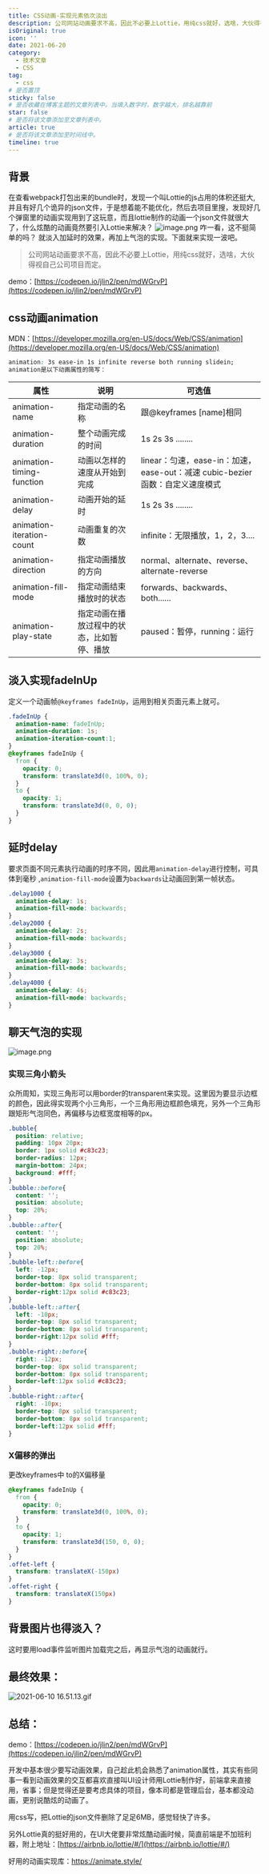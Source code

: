 ```yaml
---
title: CSS动画-实现元素依次淡出
description: 公司网站动画要求不高，因此不必要上Lottie，用纯css就好，选啥，大伙得视自己公司项目而定
isOriginal: true
icon: ''
date: 2021-06-20
category:
  - 技术文章
  - CSS
tag:
  - css
# 是否置顶
sticky: false
# 是否收藏在博客主题的文章列表中。当填入数字时，数字越大，排名越靠前
star: false
# 是否将该文章添加至文章列表中。
article: true
# 是否将该文章添加至时间线中。
timeline: true
---
```

<CountView></CountView>


## 背景

在查看webpack打包出来的bundle时，发现一个叫Lottie的js占用的体积还挺大,并且有好几个诡异的json文件，于是想着能不能优化，然后去项目里搜，发现好几个弹窗里的动画实现用到了这玩意，而且lottie制作的动画一个json文件就很大了，什么炫酷的动画竟然要引入Lottie来解决？ 
![image.png](https://p3-juejin.byteimg.com/tos-cn-i-k3u1fbpfcp/2c9470ff925a41da8a596ecab1138f15~tplv-k3u1fbpfcp-zoom-1.image)
咋一看，这不挺简单的吗？ 就淡入加延时的效果，再加上气泡的实现。下面就来实现一波吧。

>  公司网站动画要求不高，因此不必要上Lottie，用纯css就好，选啥，大伙得视自己公司项目而定。

demo：[https://codepen.io/jlin2/pen/mdWGrvP](https://codepen.io/jlin2/pen/mdWGrvP)

## css动画animation

MDN：[https://developer.mozilla.org/en-US/docs/Web/CSS/animation](https://developer.mozilla.org/en-US/docs/Web/CSS/animation)

```css
animation: 3s ease-in 1s infinite reverse both running slidein;
animation是以下动画属性的简写：
```

| 属性               | 说明               | 可选值                  |
| ------------------ | ------------------ | ----------------------- |
| animation-name     | 指定动画的名称     | 跟@keyframes [name]相同 |
| animation-duration | 整个动画完成的时间 | 1s 2s 3s ........       |
| animation-timing-function | 动画以怎样的速度从开始到完成 | linear：匀速，ease-in：加速，ease-out：减速 cubic-bezier函数：自定义速度模式 |
| animation-delay | 动画开始的延时 | 1s 2s 3s ........ |
| animation-iteration-count | 动画重复的次数 | infinite：无限播放，1，2，3.... |
| animation-direction | 指定动画播放的方向 | normal、alternate、reverse、alternate-reverse |
| animation-fill-mode | 指定动画结束播放时的状态 | forwards、backwards、both...... |
| animation-play-state | 指定动画在播放过程中的状态，比如暂停、播放 | paused：暂停，running：运行 |

## 淡入实现fadeInUp

定义一个动画帧`@keyframes fadeInUp`，运用到相关页面元素上就可。

```css
.fadeInUp {
  animation-name: fadeInUp;
  animation-duration: 1s;
  animation-iteration-count:1;
}
@keyframes fadeInUp {
  from {
    opacity: 0;
    transform: translate3d(0, 100%, 0);
  }
  to {
    opacity: 1;
    transform: translate3d(0, 0, 0);
  }
}
```

## 延时delay

要求页面不同元素执行动画的时序不同，因此用`animation-delay`进行控制，可具体到毫秒 ,`animation-fill-mode`设置为`backwards`让动画回到第一帧状态。

```css
.delay1000 {
  animation-delay: 1s;
  animation-fill-mode: backwards;
}
.delay2000 {
  animation-delay: 2s;
  animation-fill-mode: backwards;
}
.delay3000 {
  animation-delay: 3s;
  animation-fill-mode: backwards;
}
.delay4000 {
  animation-delay: 4s;
  animation-fill-mode: backwards;
}
```

## 聊天气泡的实现

![image.png](https://p3-juejin.byteimg.com/tos-cn-i-k3u1fbpfcp/101d698d29a84d698dbf642ba7859f0e~tplv-k3u1fbpfcp-zoom-1.image)

### 实现三角小箭头

众所周知，实现三角形可以用border的transparent来实现。这里因为要显示边框的颜色，因此得实现两个小三角形，一个三角形用边框颜色填充，另外一个三角形跟矩形气泡同色，再偏移与边框宽度相等的px。

```css
.bubble{
  position: relative;
  padding: 10px 20px;
  border: 1px solid #c83c23;
  border-radius: 12px;
  margin-bottom: 24px;
  background: #fff;
}
.bubble::before{
  content: '';
  position: absolute;
  top: 20%;
}
.bubble::after{
  content: '';
  position: absolute;
  top: 20%;
}
.bubble-left::before{
  left: -12px;
  border-top: 8px solid transparent;
  border-bottom: 8px solid transparent;
  border-right:12px solid #c83c23;
}
.bubble-left::after{
  left: -10px;
  border-top: 8px solid transparent;
  border-bottom: 8px solid transparent;
  border-right:12px solid #fff;
}
.bubble-right::before{
  right: -12px;
  border-top: 8px solid transparent;
  border-bottom: 8px solid transparent;
  border-left:12px solid #c83c23;
}
.bubble-right::after{
  right: -10px;
  border-top: 8px solid transparent;
  border-bottom: 8px solid transparent;
  border-left:12px solid #fff;
}
```

### X偏移的弹出

更改keyframes中 to的X偏移量

```css
@keyframes fadeInUp {
  from {
    opacity: 0;
    transform: translate3d(0, 100%, 0);
  }
  to {
    opacity: 1;
    transform: translate3d(150, 0, 0);
  }
}
.offet-left {
  transform: translateX(-150px)
}
.offet-right {
  transform: translateX(150px)
}
```

## 背景图片也得淡入？

这时要用load事件监听图片加载完之后，再显示气泡的动画就行。

## 最终效果：


![2021-06-10 16.51.13.gif](https://p9-juejin.byteimg.com/tos-cn-i-k3u1fbpfcp/5a4985839c4c4964b5642a000703f539~tplv-k3u1fbpfcp-watermark.image)
## 总结：

demo：[https://codepen.io/jlin2/pen/mdWGrvP](https://codepen.io/jlin2/pen/mdWGrvP)

开发中基本很少要写动画效果，自己趁此机会熟悉了animation属性，其实有些同事一看到动画效果的交互都喜欢直接叫UI设计师用Lottie制作好，前端拿来直接用，省事；但是觉得还是要考虑具体的项目，像本司都是管理后台，基本都没动画，更别说酷炫的动画了。

用css写，把Lottie的json文件删除了足足6MB，感觉轻快了许多。

另外Lottie真的挺好用的，在UI大佬要非常炫酷动画时候，简直前端是不加班利器，附上地址：[https://airbnb.io/lottie/#/](https://airbnb.io/lottie/#/)

好用的动画实现库：https://animate.style/



